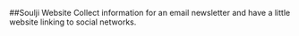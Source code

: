 ##Soulji Website
Collect information for an email newsletter and have a little website linking to social networks.